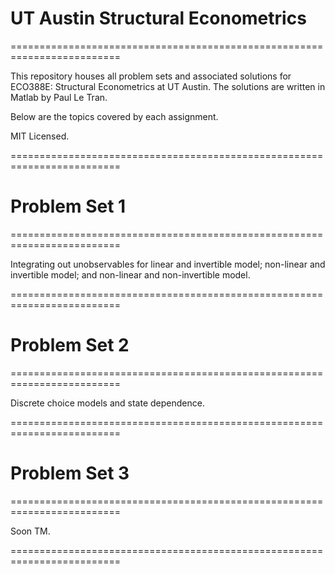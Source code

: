 # UT Austin Structural Econometrics
=========================================================================

This repository houses all problem sets and associated solutions for ECO388E: Structural Econometrics at UT Austin. The solutions are written in Matlab by Paul Le Tran.

Below are the topics covered by each assignment.

MIT Licensed.

=========================================================================

# Problem Set 1
=========================================================================

Integrating out unobservables for linear and invertible model; non-linear and invertible model; and non-linear and non-invertible model.

=========================================================================

# Problem Set 2
=========================================================================

Discrete choice models and state dependence.

=========================================================================

# Problem Set 3
=========================================================================

Soon TM.

=========================================================================

